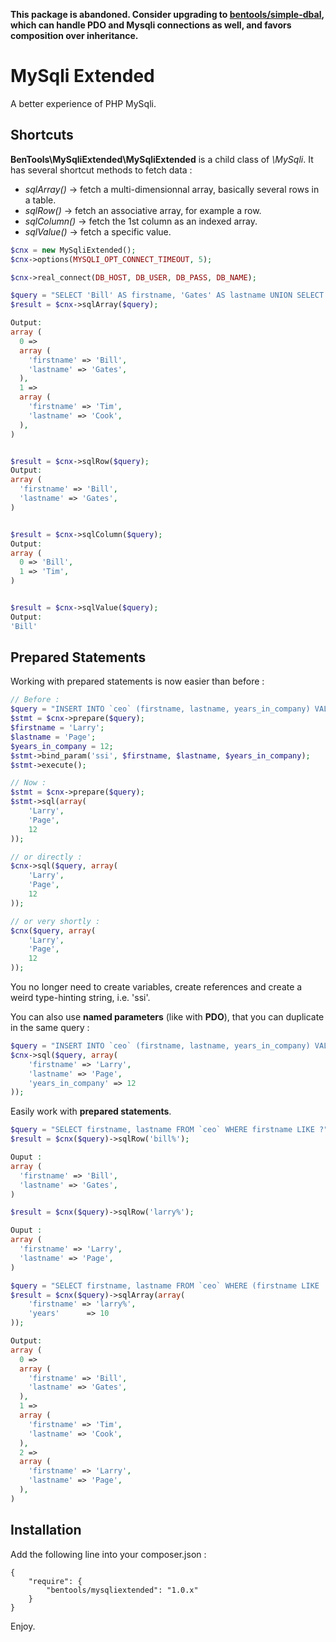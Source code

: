 **This package is abandoned. Consider upgrading to [bentools/simple-dbal](https://github.com/bpolaszek/simple-dbal), which can handle PDO and Mysqli connections as well, and favors composition over inheritance.**

MySqli Extended
===============

A better experience of PHP MySqli.

Shortcuts
---------

**BenTools\MySqliExtended\MySqliExtended** is a child class of *\MySqli*. It has several shortcut methods to fetch data :

- *sqlArray()* -> fetch a multi-dimensionnal array, basically several rows in a table.
- *sqlRow()* -> fetch an associative array, for example a row.
- *sqlColumn()* -> fetch the 1st column as an indexed array.
- *sqlValue()* -> fetch a specific value.

```php
$cnx = new MySqliExtended();
$cnx->options(MYSQLI_OPT_CONNECT_TIMEOUT, 5);

$cnx->real_connect(DB_HOST, DB_USER, DB_PASS, DB_NAME);

$query = "SELECT 'Bill' AS firstname, 'Gates' AS lastname UNION SELECT 'Tim' AS firstname, 'Cook' AS lastname";
$result = $cnx->sqlArray($query);

Output:
array (
  0 => 
  array (
    'firstname' => 'Bill',
    'lastname' => 'Gates',
  ),
  1 => 
  array (
    'firstname' => 'Tim',
    'lastname' => 'Cook',
  ),
)


$result = $cnx->sqlRow($query);
Output:
array (
  'firstname' => 'Bill',
  'lastname' => 'Gates',
)


$result = $cnx->sqlColumn($query);
Output:
array (
  0 => 'Bill',
  1 => 'Tim',
)


$result = $cnx->sqlValue($query);
Output:
'Bill'
```

Prepared Statements
-------------------

Working with prepared statements is now easier than before :
```php
// Before :
$query = "INSERT INTO `ceo` (firstname, lastname, years_in_company) VALUES (?, ?, ?)";
$stmt = $cnx->prepare($query);
$firstname = 'Larry';
$lastname = 'Page';
$years_in_company = 12;
$stmt->bind_param('ssi', $firstname, $lastname, $years_in_company);
$stmt->execute();

// Now :
$stmt = $cnx->prepare($query);
$stmt->sql(array(
    'Larry',
    'Page',
    12
));

// or directly :
$cnx->sql($query, array(
    'Larry',
    'Page',
    12
));

// or very shortly :
$cnx($query, array(
    'Larry',
    'Page',
    12
));
```
You no longer need to create variables, create references and create a weird type-hinting string, i.e. 'ssi'.

You can also use **named parameters** (like with **PDO**), that you can duplicate in the same query :
```php
$query = "INSERT INTO `ceo` (firstname, lastname, years_in_company) VALUES (:firstname, :lastname, :years_in_company) ON DUPLICATE KEY UPDATE years_in_company = :years_in_company";
$cnx->sql($query, array(
    'firstname' => 'Larry',
    'lastname' => 'Page',
    'years_in_company' => 12
));
```

Easily work with **prepared statements**.

```php
$query = "SELECT firstname, lastname FROM `ceo` WHERE firstname LIKE ?";
$result = $cnx($query)->sqlRow('bill%');

Ouput :
array (
  'firstname' => 'Bill',
  'lastname' => 'Gates',
)

$result = $cnx($query)->sqlRow('larry%');

Ouput :
array (
  'firstname' => 'Larry',
  'lastname' => 'Page',
)

$query = "SELECT firstname, lastname FROM `ceo` WHERE (firstname LIKE :firstname OR years_in_company > :years)";
$result = $cnx($query)->sqlArray(array(
    'firstname' => 'larry%',
    'years'      => 10
));

Output:
array (
  0 => 
  array (
    'firstname' => 'Bill',
    'lastname' => 'Gates',
  ),
  1 => 
  array (
    'firstname' => 'Tim',
    'lastname' => 'Cook',
  ),
  2 => 
  array (
    'firstname' => 'Larry',
    'lastname' => 'Page',
  ),
)

```

Installation
------------
Add the following line into your composer.json :

    {
        "require": {
            "bentools/mysqliextended": "1.0.x"
        }
    }  
    
Enjoy.
